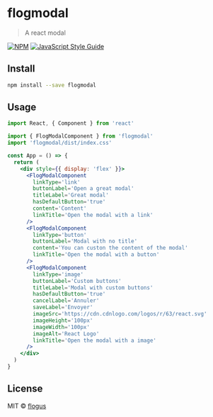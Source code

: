# flogmodal

> A react modal

[![NPM](https://img.shields.io/npm/v/flogmodal.svg)](https://www.npmjs.com/package/flogmodal) [![JavaScript Style Guide](https://img.shields.io/badge/code_style-standard-brightgreen.svg)](https://standardjs.com)

## Install

```bash
npm install --save flogmodal
```

## Usage

```jsx
import React, { Component } from 'react'

import { FlogModalComponent } from 'flogmodal'
import 'flogmodal/dist/index.css'

const App = () => {
  return (
    <div style={{ display: 'flex' }}>
      <FlogModalComponent
        linkType='link'
        buttonLabel='Open a great modal'
        titleLabel='Great modal'
        hasDefaultButton='true'
        content='Content'
        linkTitle='Open the modal with a link'
      />
      <FlogModalComponent
        linkType='button'
        buttonLabel='Modal with no title'
        content='You can custon the content of the modal'
        linkTitle='Open the modal with a button'
      />
      <FlogModalComponent
        linkType='image'
        buttonLabel='Custom buttons'
        titleLabel='Modal with custom buttons'
        hasDefaultButton='true'
        cancelLabel='Annuler'
        saveLabel='Envoyer'
        imageSrc='https://cdn.cdnlogo.com/logos/r/63/react.svg'
        imageHeight='100px'
        imageWidth='100px'
        imageAlt='React Logo'
        linkTitle='Open the modal with a image'
      />
    </div>
  )
}
```

## License

MIT © [flogus](https://github.com/flogus)
